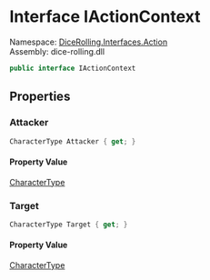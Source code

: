 # <a id="DiceRolling_Interfaces_Action_IActionContext"></a> Interface IActionContext

Namespace: [DiceRolling.Interfaces.Action](DiceRolling.Interfaces.Action.md)  
Assembly: dice\-rolling.dll  

```csharp
public interface IActionContext
```

## Properties

### <a id="DiceRolling_Interfaces_Action_IActionContext_Attacker"></a> Attacker

```csharp
CharacterType Attacker { get; }
```

#### Property Value

 [CharacterType](DiceRolling.Models.Characters.CharacterType.md)

### <a id="DiceRolling_Interfaces_Action_IActionContext_Target"></a> Target

```csharp
CharacterType Target { get; }
```

#### Property Value

 [CharacterType](DiceRolling.Models.Characters.CharacterType.md)

